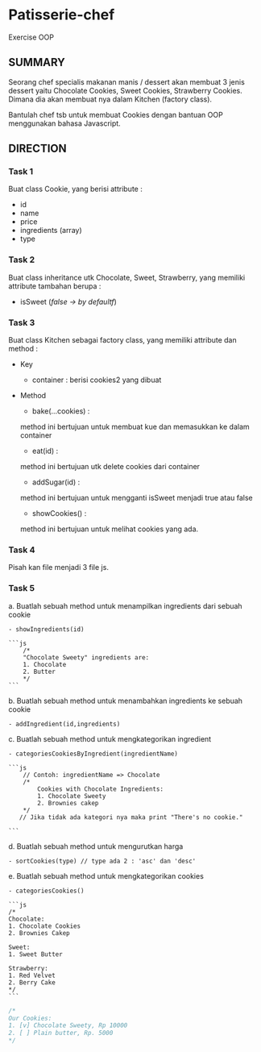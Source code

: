 # Patisserie-chef

Exercise OOP

## SUMMARY

Seorang chef specialis makanan manis / dessert akan membuat 3 jenis dessert yaitu Chocolate Cookies, Sweet Cookies, Strawberry Cookies. Dimana dia akan membuat nya dalam Kitchen (factory class).

Bantulah chef tsb untuk membuat Cookies dengan bantuan OOP menggunakan bahasa Javascript.

## DIRECTION

### Task 1

Buat class Cookie, yang berisi attribute :

- id
- name
- price
- ingredients (array)
- type

### Task 2

Buat class inheritance utk Chocolate, Sweet, Strawberry, yang memiliki attribute tambahan berupa :

- isSweet (_false -> by defaultf_)

### Task 3

Buat class Kitchen sebagai factory class, yang memiliki attribute dan method :

- Key

  - container : berisi cookies2 yang dibuat

- Method

  - bake(...cookies) :

  method ini bertujuan untuk membuat kue dan memasukkan ke dalam container

  - eat(id) :

  method ini bertujuan utk delete cookies dari container

  - addSugar(id) :

  method ini bertujuan untuk mengganti isSweet menjadi true atau false

  - showCookies() :

  method ini bertujuan untuk melihat cookies yang ada.

### Task 4

Pisah kan file menjadi 3 file js.

### Task 5

a. Buatlah sebuah method untuk menampilkan ingredients dari sebuah cookie

    - showIngredients(id)

    ```js
        /*
        "Chocolate Sweety" ingredients are:
        1. Chocolate
        2. Butter
        */
    ```

b. Buatlah sebuah method untuk menambahkan ingredients ke sebuah cookie

    - addIngredient(id,ingredients)

c. Buatlah sebuah method untuk mengkategorikan ingredient

    - categoriesCookiesByIngredient(ingredientName)

    ```js
        // Contoh: ingredientName => Chocolate
        /*
            Cookies with Chocolate Ingredients:
            1. Chocolate Sweety
            2. Brownies cakep
        */
       // Jika tidak ada kategori nya maka print "There's no cookie."

    ```

d. Buatlah sebuah method untuk mengurutkan harga

    - sortCookies(type) // type ada 2 : 'asc' dan 'desc'

e. Buatlah sebuah method untuk mengkategorikan cookies

    - categoriesCookies()

    ```js
    /*
    Chocolate:
    1. Chocolate Cookies
    2. Brownies Cakep

    Sweet:
    1. Sweet Butter

    Strawberry:
    1. Red Velvet
    2. Berry Cake
    */
    ```

```js
/*
Our Cookies:
1. [v] Chocolate Sweety, Rp 10000
2. [ ] Plain butter, Rp. 5000
*/
```
